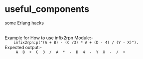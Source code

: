 # useful_components
some Erlang hacks

<br/>
Example for How to use infix2rpn Module:-<br/>
<code>    infix2rpn:p("(A + B) - (C /3) * A + (D - 4) / (Y - X)").</code><br/>
  Expected output:-<br/>
<code>     A  B  +  C  3  /  A  *  -  D  4  -  Y  X  -  /  +</code><br/> 



